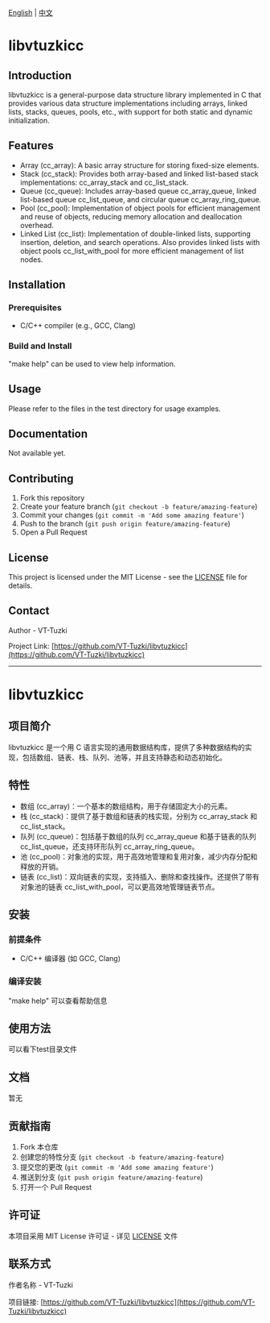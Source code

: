 [English](##Introduction) | [中文](#项目简介)

# libvtuzkicc

## Introduction

libvtuzkicc is a general-purpose data structure library implemented in C that provides various data structure implementations including arrays, linked lists, stacks, queues, pools, etc., with support for both static and dynamic initialization.

## Features

- Array (cc_array): A basic array structure for storing fixed-size elements.
- Stack (cc_stack): Provides both array-based and linked list-based stack implementations: cc_array_stack and cc_list_stack.
- Queue (cc_queue): Includes array-based queue cc_array_queue, linked list-based queue cc_list_queue, and circular queue cc_array_ring_queue.
- Pool (cc_pool): Implementation of object pools for efficient management and reuse of objects, reducing memory allocation and deallocation overhead.
- Linked List (cc_list): Implementation of double-linked lists, supporting insertion, deletion, and search operations. Also provides linked lists with object pools cc_list_with_pool for more efficient management of list nodes.

## Installation

### Prerequisites

- C/C++ compiler (e.g., GCC, Clang)

### Build and Install

"make help" can be used to view help information.

## Usage

Please refer to the files in the test directory for usage examples.

## Documentation

Not available yet.

## Contributing

1. Fork this repository
2. Create your feature branch (`git checkout -b feature/amazing-feature`)
3. Commit your changes (`git commit -m 'Add some amazing feature'`)
4. Push to the branch (`git push origin feature/amazing-feature`)
5. Open a Pull Request

## License

This project is licensed under the MIT License - see the [LICENSE](LICENSE) file for details.

## Contact

Author - VT-Tuzki

Project Link: [https://github.com/VT-Tuzki/libvtuzkicc](https://github.com/VT-Tuzki/libvtuzkicc)

---

# libvtuzkicc

## 项目简介

libvtuzkicc 是一个用 C 语言实现的通用数据结构库，提供了多种数据结构的实现，包括数组、链表、栈、队列、池等，并且支持静态和动态初始化。

## 特性

- 数组 (cc_array)：一个基本的数组结构，用于存储固定大小的元素。
- 栈 (cc_stack)：提供了基于数组和链表的栈实现，分别为 cc_array_stack 和 cc_list_stack。
- 队列 (cc_queue)：包括基于数组的队列 cc_array_queue 和基于链表的队列 cc_list_queue，还支持环形队列 cc_array_ring_queue。
- 池 (cc_pool)：对象池的实现，用于高效地管理和复用对象，减少内存分配和释放的开销。
- 链表 (cc_list)：双向链表的实现，支持插入、删除和查找操作。还提供了带有对象池的链表 cc_list_with_pool，可以更高效地管理链表节点。

## 安装

### 前提条件

- C/C++ 编译器 (如 GCC, Clang)

### 编译安装

"make help" 可以查看帮助信息

## 使用方法

可以看下test目录文件

## 文档

暂无

## 贡献指南

1. Fork 本仓库
2. 创建您的特性分支 (`git checkout -b feature/amazing-feature`)
3. 提交您的更改 (`git commit -m 'Add some amazing feature'`)
4. 推送到分支 (`git push origin feature/amazing-feature`)
5. 打开一个 Pull Request

## 许可证

本项目采用 MIT License 许可证 - 详见 [LICENSE](LICENSE) 文件

## 联系方式

作者名称 - VT-Tuzki

项目链接: [https://github.com/VT-Tuzki/libvtuzkicc](https://github.com/VT-Tuzki/libvtuzkicc)
